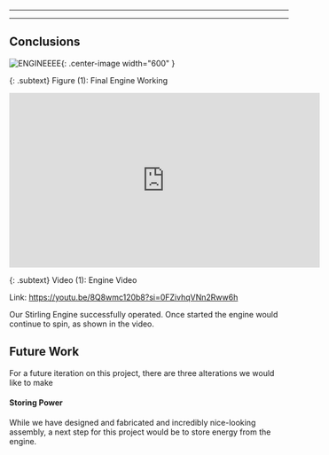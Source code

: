 -------------------

------------------
## Conclusions
![ENGINEEEE](https://eliaswheatfall.github.io/StirlingEngineOne/assets/EngineW.png){: .center-image width="600" }

{: .subtext}
Figure (1): Final Engine Working


<iframe width="560" height="315" src="https://www.youtube.com/embed/8Q8wmc120b8?si=03L6Gi5GpG7VMiyP" title="YouTube video player" frameborder="0" allow="accelerometer; autoplay; clipboard-write; encrypted-media; gyroscope; picture-in-picture; web-share" allowfullscreen></iframe>

{: .subtext}
Video (1): Engine Video

Link: https://youtu.be/8Q8wmc120b8?si=0FZivhqVNn2Rww6h

Our Stirling Engine successfully operated. Once started the engine would continue to spin, as shown in the video.

## Future Work
 For a future iteration on this project, there are three alterations we would like to make

#### Storing Power
While we have designed and fabricated and incredibly nice-looking assembly, a next step for this project would be to store energy from the engine. 

